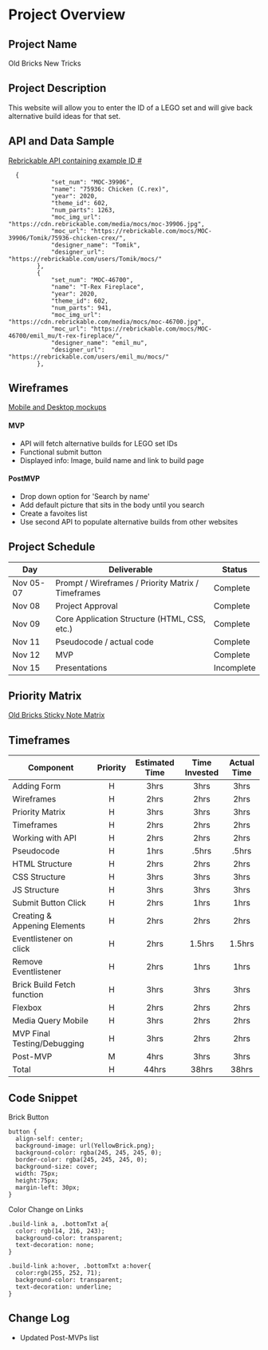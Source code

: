 # Project Overview

## Project Name

Old Bricks New Tricks

## Project Description

This website will allow you to enter the ID of a LEGO set and will give back alternative build ideas for that set. 

## API and Data Sample
[Rebrickable API containing example ID #](https://rebrickable.com/api/v3/lego/sets/75936-1/alternates/?key=430949585e7e48d558a057f45e6f437f)

```
  {
            "set_num": "MOC-39906",
            "name": "75936: Chicken (C.rex)",
            "year": 2020,
            "theme_id": 602,
            "num_parts": 1263,
            "moc_img_url": "https://cdn.rebrickable.com/media/mocs/moc-39906.jpg",
            "moc_url": "https://rebrickable.com/mocs/MOC-39906/Tomik/75936-chicken-crex/",
            "designer_name": "Tomik",
            "designer_url": "https://rebrickable.com/users/Tomik/mocs/"
        },
        {
            "set_num": "MOC-46700",
            "name": "T-Rex Fireplace",
            "year": 2020,
            "theme_id": 602,
            "num_parts": 941,
            "moc_img_url": "https://cdn.rebrickable.com/media/mocs/moc-46700.jpg",
            "moc_url": "https://rebrickable.com/mocs/MOC-46700/emil_mu/t-rex-fireplace/",
            "designer_name": "emil_mu",
            "designer_url": "https://rebrickable.com/users/emil_mu/mocs/"
        },
```

## Wireframes

[Mobile and Desktop mockups](https://i.ibb.co/LStv9GB/Old-Bricks-Wireframe.png)

#### MVP 

- API will fetch alternative builds for LEGO set IDs
- Functional submit button
- Displayed info: Image, build name and link to build page


#### PostMVP  

- Drop down option for 'Search by name'
- Add default picture that sits in the body until you search
- Create a favoites list
- Use second API to populate alternative builds from other websites

## Project Schedule


|  Day | Deliverable | Status
|---|---| ---|
|Nov 05-07| Prompt / Wireframes / Priority Matrix / Timeframes | Complete
|Nov 08| Project Approval | Complete
|Nov 09| Core Application Structure (HTML, CSS, etc.) | Complete
|Nov 11| Pseudocode / actual code | Complete
|Nov 12| MVP | Complete
|Nov 15| Presentations | Incomplete

## Priority Matrix

[Old Bricks Sticky Note Matrix](https://i.ibb.co/rMy5XtG/Old-Bricks-Priority-Matrix.png)

## Timeframes

| Component | Priority | Estimated Time | Time Invested | Actual Time |
| --- | :---: |  :---: | :---: | :---: |
| Adding Form | H | 3hrs| 3hrs | 3hrs |
| Wireframes | H | 2hrs| 2hrs | 2hrs |
| Priority Matrix | H | 3hrs| 3hrs | 3hrs |
| Timeframes | H | 2hrs| 2hrs | 2hrs |
| Working with API | H | 2hrs| 2hrs | 2hrs |
| Pseudocode | H | 1hrs| .5hrs | .5hrs |
| HTML Structure | H | 2hrs| 2hrs | 2hrs |
| CSS Structure | H | 3hrs| 3hrs | 3hrs |
| JS Structure | H | 3hrs| 3hrs | 3hrs |
| Submit Button Click | H | 2hrs| 1hrs | 1hrs |
| Creating & Appening Elements | H | 2hrs| 2hrs | 2hrs |
| Eventlistener on click | H | 2hrs| 1.5hrs | 1.5hrs |
| Remove Eventlistener | H | 2hrs| 1hrs | 1hrs |
| Brick Build Fetch function| H | 3hrs | 3hrs| 3hrs|
| Flexbox | H | 2hrs| 2hrs | 2hrs |
| Media Query Mobile | H | 3hrs| 2hrs | 2hrs |
| MVP Final Testing/Debugging | H | 3hrs| 2hrs | 2hrs |
| Post-MVP | M | 4hrs| 3hrs | 3hrs |
| Total | H | 44hrs| 38hrs |38hrs |

## Code Snippet


Brick Button
```
button {
  align-self: center;
  background-image: url(YellowBrick.png);
  background-color: rgba(245, 245, 245, 0);
  border-color: rgba(245, 245, 245, 0);
  background-size: cover;
  width: 75px;
  height:75px;
  margin-left: 30px;
}
```
Color Change on Links
```
.build-link a, .bottomTxt a{
  color: rgb(14, 216, 243);
  background-color: transparent;
  text-decoration: none;
}

.build-link a:hover, .bottomTxt a:hover{
  color:rgb(255, 252, 71);
  background-color: transparent;
  text-decoration: underline;
}
```


## Change Log
 - Updated Post-MVPs list